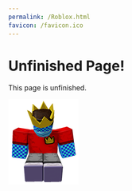 ```yaml
---
permalink: /Roblox.html
favicon: /favicon.ico
---
```

# Unfinished Page!

This page is unfinished.

![Image](/Images/ErrorImage.png)

